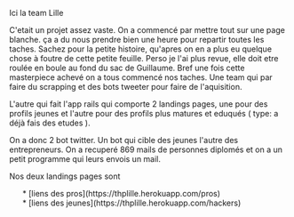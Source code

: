 Ici la team Lille


C'etait un projet assez vaste.
On a commencé par mettre tout sur une page blanche.
ça a du nous prendre bien une heure pour repartir toutes les taches.
Sachez pour la petite histoire, qu'apres on en a plus eu quelque chose à foutre de cette petite feuille. Perso je l'ai plus revue, elle doit etre roulée en boule au fond du sac de Guillaume.
Bref une fois cette masterpiece achevé on a tous commencé nos taches.
Une team qui par faire du scrapping et des bots tweeter pour faire de l'aquisition.

L'autre qui fait l'app rails qui comporte 2 landings pages, une pour des profils jeunes et l'autre pour des profils plus matures et eduqués ( type: a déjà fais des etudes ).

On a donc 2 bot twitter. Un bot qui cible des jeunes l'autre des entrepreneurs.
On a recuperé 869 mails de personnes diplomés et on a un petit programme qui leurs envois un mail.


Nos deux landings pages sont
<ul>
* [liens des pros](https://thplille.herokuapp.com/pros) <br />
* [liens des jeunes](https://thplille.herokuapp.com/hackers)<br />
</ul>



